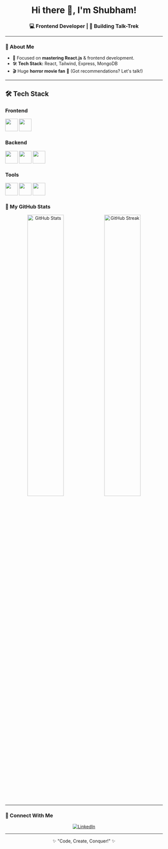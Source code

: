 <h1 align="center">Hi there 👋, I'm Shubham!</h1>
<h3 align="center">💻 Frontend Developer | 🚀 Building Talk-Trek</h3>

---

### 🌟 About Me  
- 🎯 Focused on **mastering React.js** & frontend development.  
- 🛠️ **Tech Stack:** React, Tailwind, Express, MongoDB  
- 🎬 Huge **horror movie fan** 🍿 (Got recommendations? Let's talk!)  

---
## 🛠 Tech Stack

### Frontend  
<img src="https://cdn.jsdelivr.net/gh/devicons/devicon/icons/react/react-original.svg" width="40px"/>  
<img src="https://cdn.jsdelivr.net/gh/devicons/devicon/icons/tailwindcss/tailwindcss-plain.svg" width="40px"/>  

### Backend  
<img src="https://cdn.jsdelivr.net/gh/devicons/devicon/icons/nodejs/nodejs-original.svg" width="40px"/>  
<img src="https://cdn.jsdelivr.net/gh/devicons/devicon/icons/express/express-original.svg" width="40px"/>  
<img src="https://cdn.jsdelivr.net/gh/devicons/devicon/icons/mongodb/mongodb-original.svg" width="40px"/>  

### Tools  
<img src="https://cdn.jsdelivr.net/gh/devicons/devicon/icons/git/git-original.svg" width="40px"/>  
<img src="https://cdn.jsdelivr.net/gh/devicons/devicon/icons/vscode/vscode-original.svg" width="40px"/>  
<img src="https://cdn.jsdelivr.net/gh/devicons/devicon/icons/postman/postman-original.svg" width="40px"/>  


### 🚀 My GitHub Stats  

<p align="center">
  <img src="https://github-readme-stats.vercel.app/api?username=shubham4349&show_icons=true&theme=radical" alt="GitHub Stats" width="48%" />
  <img src="https://github-readme-streak-stats.herokuapp.com/?user=shubham4349&theme=radical" alt="GitHub Streak" width="48%" />
</p>

---

### 🔗 Connect With Me  
<p align="center">
  <a href="https://linkedin.com/in/shubham4349">
    <img src="https://img.shields.io/badge/LinkedIn-Connect-blue?style=for-the-badge&logo=linkedin" alt="LinkedIn" />
  </a>
</p>

---

<p align="center">✨ "Code, Create, Conquer!" ✨</p>
